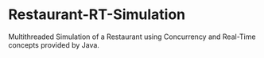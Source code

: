 # Restaurant-RT-Simulation

<p> Multithreaded Simulation of a Restaurant using Concurrency and Real-Time concepts provided by Java. </p>
